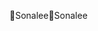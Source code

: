 Sonalee                                               S o n a l e e                                                                                             
